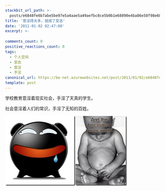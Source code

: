 ```yaml
---
stackbit_url_path: >-
  posts/e6848fe6b7abe5be97e5a4aae5a49aefbc8ce5b0b1e68890e4ba86e58f98e68081
title: '意淫得太多，就成了变态'
date: '2011-01-02 02:47:00'
excerpt: >-
  
comments_count: 0
positive_reactions_count: 0
tags: 
  - 个人空间
  - 变态
  - 意淫
  - 手淫
canonical_url: https://be-net.azurewebsites.net/post/2011/01/02/e6848fe6b7abe5be97e5a4aae5a49aefbc8ce5b0b1e68890e4ba86e58f98e68081
template: post
---
```

<p>学校教育意淫着现实社会，手淫了天真的学生。</p>  <p>社会意淫着人们的常识，手淫了无知的百姓。</p>  <p><a href="https://raw.githubusercontent.com/Jeff-Tian/blogengine.net/master/Source/BlogEngine/BlogEngine.NET/App_Data/files/image_101.png"><img style="background-image: none; border-bottom: 0px; border-left: 0px; padding-left: 0px; padding-right: 0px; display: inline; border-top: 0px; border-right: 0px; padding-top: 0px" title="意淫" border="0" alt="意淫" src="https://raw.githubusercontent.com/Jeff-Tian/blogengine.net/master/Source/BlogEngine/BlogEngine.NET/App_Data/files/image_thumb_96.png" width="229" height="229" /></a><a href="https://raw.githubusercontent.com/Jeff-Tian/blogengine.net/master/Source/BlogEngine/BlogEngine.NET/App_Data/files/image_102.png"><img style="background-image: none; border-bottom: 0px; border-left: 0px; margin: 0px 10px 0px 0px; padding-left: 0px; padding-right: 0px; display: inline; border-top: 0px; border-right: 0px; padding-top: 0px" title="手淫" border="0" alt="手淫" src="https://raw.githubusercontent.com/Jeff-Tian/blogengine.net/master/Source/BlogEngine/BlogEngine.NET/App_Data/files/image_thumb_97.png" width="168" height="228" /></a></p>